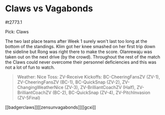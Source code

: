 # Claws vs Vagabonds

#t2773.1

Pick: Claws

The two last place teams after Week 1 surely won't last too long at the bottom of the standings. Klim got her knee smashed on her first trip down the sideline but Rong was right there to make the score. Olanrewaju was taken out on the next drive (by the crowd). Throughout the rest of the match the Claws could never overcome their personnel deficiencies and this was not a lot of fun to watch.

> Weather: Nice
> Toss: ZV-Receive
> Kickoffs: BC-CheeringFansZV (ZV-1), ZV-CheeringFansZV (BC-1), BC-QuickSnap (ZV-2), ZV-ChangingWeatherNice (ZV-3), ZV-BrilliantCoachZV (Half), ZV-BrilliantCoachZV (BC-2), BC-QuickSnap (ZV-4), ZV-PitchInvasion (ZV-5Final)

[[badgerclaws]][[zensunvagabonds]][[gcxi]]